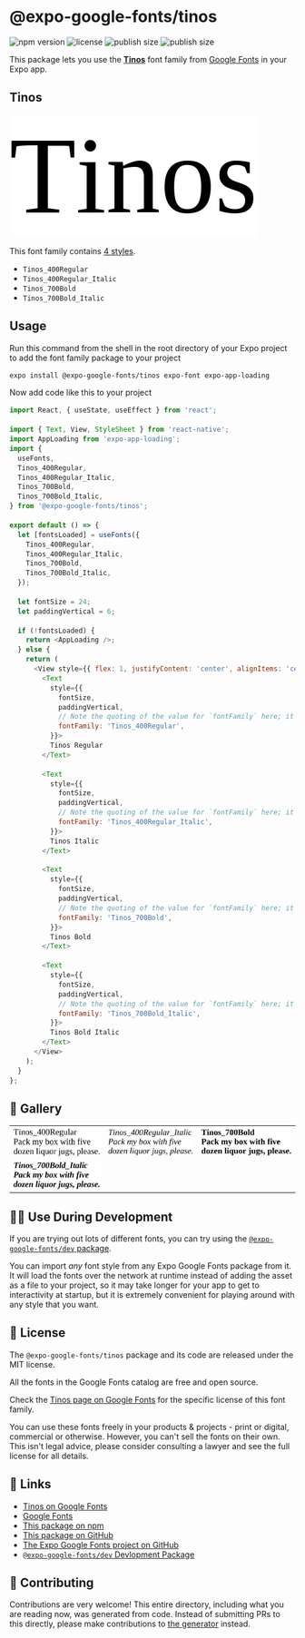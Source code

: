 # @expo-google-fonts/tinos

![npm version](https://flat.badgen.net/npm/v/@expo-google-fonts/tinos)
![license](https://flat.badgen.net/github/license/expo/google-fonts)
![publish size](https://flat.badgen.net/packagephobia/install/@expo-google-fonts/tinos)
![publish size](https://flat.badgen.net/packagephobia/publish/@expo-google-fonts/tinos)

This package lets you use the [**Tinos**](https://fonts.google.com/specimen/Tinos) font family from [Google Fonts](https://fonts.google.com/) in your Expo app.

## Tinos

![Tinos](./font-family.png)

This font family contains [4 styles](#-gallery).

- `Tinos_400Regular`
- `Tinos_400Regular_Italic`
- `Tinos_700Bold`
- `Tinos_700Bold_Italic`

## Usage

Run this command from the shell in the root directory of your Expo project to add the font family package to your project
```sh
expo install @expo-google-fonts/tinos expo-font expo-app-loading
```

Now add code like this to your project
```js
import React, { useState, useEffect } from 'react';

import { Text, View, StyleSheet } from 'react-native';
import AppLoading from 'expo-app-loading';
import {
  useFonts,
  Tinos_400Regular,
  Tinos_400Regular_Italic,
  Tinos_700Bold,
  Tinos_700Bold_Italic,
} from '@expo-google-fonts/tinos';

export default () => {
  let [fontsLoaded] = useFonts({
    Tinos_400Regular,
    Tinos_400Regular_Italic,
    Tinos_700Bold,
    Tinos_700Bold_Italic,
  });

  let fontSize = 24;
  let paddingVertical = 6;

  if (!fontsLoaded) {
    return <AppLoading />;
  } else {
    return (
      <View style={{ flex: 1, justifyContent: 'center', alignItems: 'center' }}>
        <Text
          style={{
            fontSize,
            paddingVertical,
            // Note the quoting of the value for `fontFamily` here; it expects a string!
            fontFamily: 'Tinos_400Regular',
          }}>
          Tinos Regular
        </Text>

        <Text
          style={{
            fontSize,
            paddingVertical,
            // Note the quoting of the value for `fontFamily` here; it expects a string!
            fontFamily: 'Tinos_400Regular_Italic',
          }}>
          Tinos Italic
        </Text>

        <Text
          style={{
            fontSize,
            paddingVertical,
            // Note the quoting of the value for `fontFamily` here; it expects a string!
            fontFamily: 'Tinos_700Bold',
          }}>
          Tinos Bold
        </Text>

        <Text
          style={{
            fontSize,
            paddingVertical,
            // Note the quoting of the value for `fontFamily` here; it expects a string!
            fontFamily: 'Tinos_700Bold_Italic',
          }}>
          Tinos Bold Italic
        </Text>
      </View>
    );
  }
};

```

## 🔡 Gallery


||||
|-|-|-|
|![Tinos_400Regular](./Tinos_400Regular.ttf.png)|![Tinos_400Regular_Italic](./Tinos_400Regular_Italic.ttf.png)|![Tinos_700Bold](./Tinos_700Bold.ttf.png)||
|![Tinos_700Bold_Italic](./Tinos_700Bold_Italic.ttf.png)||||


## 👩‍💻 Use During Development

If you are trying out lots of different fonts, you can try using the [`@expo-google-fonts/dev` package](https://github.com/expo/google-fonts/tree/master/font-packages/dev#readme).

You can import *any* font style from any Expo Google Fonts package from it. It will load the fonts
over the network at runtime instead of adding the asset as a file to your project, so it may take longer
for your app to get to interactivity at startup, but it is extremely convenient
for playing around with any style that you want.

## 📖 License

The `@expo-google-fonts/tinos` package and its code are released under the MIT license.

All the fonts in the Google Fonts catalog are free and open source.

Check the [Tinos page on Google Fonts](https://fonts.google.com/specimen/Tinos) for the specific license of this font family.

You can use these fonts freely in your products & projects - print or digital, commercial or otherwise. However, you can't sell the fonts on their own. This isn't legal advice, please consider consulting a lawyer and see the full license for all details.

## 🔗 Links

- [Tinos on Google Fonts](https://fonts.google.com/specimen/Tinos)
- [Google Fonts](https://fonts.google.com/)
- [This package on npm](https://www.npmjs.com/package/@expo-google-fonts/tinos)
- [This package on GitHub](https://github.com/expo/google-fonts/tree/master/font-packages/tinos)
- [The Expo Google Fonts project on GitHub](https://github.com/expo/google-fonts)
- [`@expo-google-fonts/dev` Devlopment Package](https://github.com/expo/google-fonts/tree/master/font-packages/dev)

## 🤝 Contributing

Contributions are very welcome! This entire directory, including what you are reading now, was generated from code. Instead of submitting PRs to this directly, please make contributions to [the generator](https://github.com/expo/google-fonts/tree/master/packages/generator) instead.
